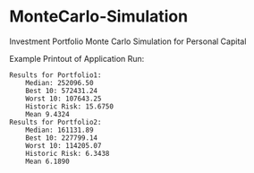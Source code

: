 # MonteCarlo-Simulation
Investment Portfolio Monte Carlo Simulation for Personal Capital

Example Printout of Application Run:
```
Results for Portfolio1:
	Median: 252096.50
	Best 10: 572431.24
	Worst 10: 107643.25
	Historic Risk: 15.6750
	Mean 9.4324
Results for Portfolio2:
	Median: 161131.89
	Best 10: 227799.14
	Worst 10: 114205.07
	Historic Risk: 6.3438
	Mean 6.1890
